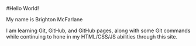#Hello World!

My name is Brighton McFarlane

I am learning Git, GitHub, and GitHub pages, along with some Git commands while continuing to hone in my HTML/CSS/JS abilities through this site.
